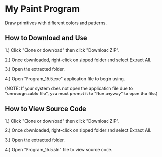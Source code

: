 # My Paint Program
Draw primitives with different colors and patterns.

## How to Download and Use
1.) Click "Clone or download" then click "Download ZIP".

2.) Once downloaded, right-click on zipped folder and select Extract All.

3.) Open the extracted folder.

4.) Open "Program_15.5.exe" application file to begin using.

(NOTE: If your system does not open the application file due to "unrecognizable file", you must prompt it to "Run anyway" to open the file.)

## How to View Source Code
1.) Click "Clone or download" then click "Download ZIP".

2.) Once downloaded, right-click on zipped folder and select Extract All.

3.) Open the extracted folder.

4.) Open "Program_15.5.sln" file to view source code.
